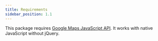```yaml
---
title: Requirements
sidebar_position: 1.1
---
```


This package requires [Google Maps JavaScript API](https://developers.google.com/maps/documentation/javascript). It works with native JavaScript without jQuery.